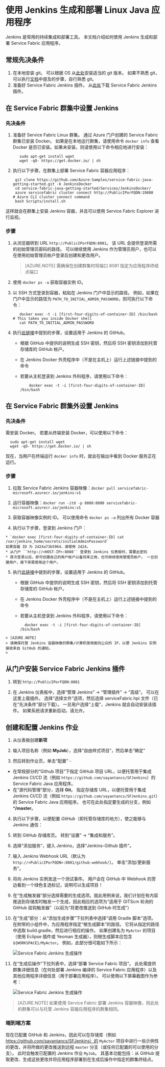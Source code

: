 <properties
    pageTitle="使用 Jenkins 针对 Azure Service Fabric Linux Java 应用程序进行持续生成和集成 | Azure"
    description="使用 Jenkins 针对 Linux Java 应用程序进行持续生成和集成"
    services="service-fabric"
    documentationcenter="java"
    author="sayantancs"
    manager="timlt"
    editor=""
    translationtype="Human Translation" />
<tags
    ms.assetid="02b51f11-5d78-4c54-bb68-8e128677783e"
    ms.service="service-fabric"
    ms.devlang="java"
    ms.topic="hero-article"
    ms.tgt_pltfrm="NA"
    ms.workload="NA"
    ms.date="02/27/2017"
    wacn.date="04/24/2017"
    ms.author="saysa"
    ms.sourcegitcommit="a114d832e9c5320e9a109c9020fcaa2f2fdd43a9"
    ms.openlocfilehash="335f41e2e4a40e64e87382ea338673de3ab79c27"
    ms.lasthandoff="04/14/2017" />

# <a name="build-and-deploy-your-linux-java-application-using-jenkins"></a>使用 Jenkins 生成和部署 Linux Java 应用程序
Jenkins 是常用的持续集成和部署工具。 本文档介绍如何使用 Jenkins 生成和部署 Service Fabric 应用程序。

## <a name="general-prerequisites"></a>常规先决条件
1. 在本地安装 git。 可以根据 OS 从[此处](https://git-scm.com/downloads)安装适当的 git 版本。 如果不熟悉 git，可以执行[文档](https://git-scm.com/docs)中提及的步骤，自行熟悉 git。
2. 准备好 Service Fabric Jenkins 插件。 从[此处](https://servicefabricdownloads.blob.core.windows.net/jenkins/serviceFabric.hpi)下载 Service Fabric Jenkins 插件。

## <a name="setting-up-jenkins-inside-a-service-fabric-cluster"></a>在 Service Fabric 群集中设置 Jenkins

### <a name="prerequisites"></a>先决条件
1. 准备好 Service Fabric Linux 群集。 通过 Azure 门户创建的 Service Fabric 群集已安装 Docker。 如果是在本地运行群集，请使用命令 ``docker info`` 查看 Docker 是否已安装。如果未安装，则请使用以下命令相应地进行安装：


		  sudo apt-get install wget
		  wget -qO- https://get.docker.io/ | sh
	
2. 执行以下步骤，在群集上部署 Service Fabric 容器应用程序：


		git clone https://github.com/Azure-Samples/service-fabric-java-getting-started.git -b JenkinsDocker
		cd service-fabric-java-getting-started/Services/JenkinsDocker/
		azure servicefabric cluster connect http://PublicIPorFQDN:19080   # Azure CLI cluster connect command
		bash Scripts/install.sh

这样就会在群集上安装 Jenkins 容器，并且可以使用 Service Fabric Explorer 进行监视。

### <a name="steps"></a>步骤
1. 从浏览器转到 URL `http://PublicIPorFQDN:8081`。 该 URL 会提供登录所需的初始管理员密码的路径。 可以继续使用 Jenkins 作为管理员用户，也可以在使用初始管理员帐户登录后创建和更改用户。

    > [AZURE.NOTE]
    > 需确保在创建群集时将端口 8081 指定为应用程序终结点端口
    >

2. 使用 `docker ps -a` 获取容器实例 ID。

3. 以 SSH 方式登录到容器，粘贴在 Jenkins 门户中显示的路径。 例如，如果在门户中显示的路径为 `PATH_TO_INITIAL_ADMIN_PASSWORD`，则可执行以下命令：


		  docker exec -t -i [first-four-digits-of-container-ID] /bin/bash   # This takes you inside Docker shell
		  cat PATH_TO_INITIAL_ADMIN_PASSWORD


4. 执行[此链接](https://help.github.com/articles/generating-a-new-ssh-key-and-adding-it-to-the-ssh-agent/)中提到的步骤，设置适用于 Jenkins 的 GitHub。

    * 根据 GitHub 中提供的说明生成 SSH 密钥，然后将 SSH 密钥添加到托管存储库的 GitHub 帐户。
    * 在 Jenkins Docker 外壳程序中（不是在主机上）运行上述链接中提到的命令
    * 若要从主机登录到 Jenkins 外科程序，请使用以下命令：


		      docker exec -t -i [first-four-digits-of-container-ID] /bin/bash


## <a name="setting-up-jenkins-outside-a-service-fabric-cluster"></a>在 Service Fabric 群集外设置 Jenkins

### <a name="prerequisites"></a>先决条件
需安装 Docker。 若要从终端安装 Docker，可以使用以下命令：


	  sudo apt-get install wget
	  wget -qO- https://get.docker.io/ | sh


现在，当用户在终端运行 ``docker info`` 时，就会在输出中看到 Docker 服务正在运行。

### <a name="steps"></a>步骤
  1. 拉取 Service Fabric Jenkins 容器映像：`docker pull servicefabric-microsoft.azurecr.io/jenkins:v1`

  2. 运行容器映像：`docker run -itd -p 8080:8080 servicefabric-microsoft.azurecr.io/jenkins:v1`

  3. 获取容器映像实例的 ID。 可以使用命令 `docker ps –a` 列出所有 Docker 容器

  4. 执行以下步骤，登录到 Jenkins 门户：

    * `docker exec [first-four-digits-of-container-ID] cat /var/jenkins_home/secrets/initialAdminPassword`
    如果容器 ID 为 2d24a73b5964，请使用 2d24。
    * 从门户 ``http://<HOST-IP>:8080`` 登录到 Jenkins 仪表板时，需要此密码
    * 首次登录以后，即可创建自己的用户帐户以备将来之用，也可继续使用管理员帐户。 一旦创建用户，接下来需使用这个用户。
  5. 执行[此链接](https://help.github.com/articles/generating-a-new-ssh-key-and-adding-it-to-the-ssh-agent/)中提到的步骤，设置适用于 Jenkins 的 GitHub。
      * 根据 GitHub 中提供的说明生成 SSH 密钥，然后将 SSH 密钥添加到托管存储库的 GitHub 帐户。
      * 在 Jenkins Docker 外壳程序中（不是在主机上）运行上述链接中提到的命令
      * 若要从主机登录到 Jenkins 外科程序，请使用以下命令：


	          docker exec -t -i [first-four-digits-of-container-ID] /bin/bash


    > [AZURE.NOTE]
    > 请确保托管 Jenkins 容器映像的群集/计算机使用面向公众的 IP，以便 Jenkins 实例接收来自 GitHub 的通知。
    >

## <a name="install-the-service-fabric-jenkins-plugin-from-portal"></a>从门户安装 Service Fabric Jenkins 插件

1. 转到 `http://PublicIPorFQDN:8081`

2. 在 Jenkins 仪表板中，选择“管理 Jenkins” -> “管理插件” -> “高级”。
可以在这里上载插件。 选择“选择文件”选项，然后选择 serviceFabric.hpi 文件（已在“先决条件”部分下载）。 一旦用户选择“上载”，Jenkins 就会自动安装该插件。 如果系统请求重新启动，请允许。

## <a name="creating-and-configuring-a-jenkins-job"></a>创建和配置 Jenkins 作业

1. 从仪表板创建**新项**

2. 输入项目名称（例如 **MyJob**），选择“自由样式项目”，然后单击“确定”

3. 然后转到作业页，单击“配置” -
  * 在常规部分的“Github 项目”下指定 GitHub 项目 URL，以便托管用于集成 Jenkins CI/CD 流（例如 ``https://github.com/sayantancs/SFJenkins``）的 Service Fabric Java 应用程序。
  * 在“源代码管理”部分，选择 **Git**。 指定存储库 URL，以便托管用于集成 Jenkins CI/CD 流（例如 ``https://github.com/sayantancs/SFJenkins.git``）的 Service Fabric Java 应用程序。 也可在此处指定要生成的分支，例如 ***/master**。

4. 执行以下步骤，以便配置 *GitHub*（即托管存储库的地方），使之能够与 Jenkins 通信：

  1. 转到 GitHub 存储库页。 转到“设置” -> “集成和服务”。

  2. 选择“添加服务”，键入 Jenkins，选择“Jenkins-Github 插件”。

  3. 输入 Jenkins Webhook URL（默认为 `http://<PublicIPorFQDN>:8081/github-webhook/`）。 单击“添加/更新服务”。

  4. 将向 Jenkins 实例发送一个测试事件。 用户会在 GitHub 中 Webhook 的旁边看到一个绿色复选标记，说明可以生成项目！

  5. 在“生成触发器”部分选择需要的生成选项。就此用例来说，我们计划在有内容推送到存储库时触发一个生成，因此相应的选项为“适用于 GITScm 轮询的 GitHub 挂钩触发器”（以前为“将更改推送到 GitHub 时生成”）

  6. 在“生成”部分：从“添加生成步骤”下拉列表中选择“调用 Gradle 脚本”选项。 在附带的小组件中，为应用程序指定“根生成脚本”的路径。 它将从指定的路径中选取 build.gradle，然后进行相应的操作。 如果创建名为 `MyActor` 的项目（使用 Eclipse 插件或 Yeoman 生成器），则根生成脚本应包含 ``${WORKSPACE}/MyActor``。 例如，此部分很可能如下所示：

      ![Service Fabric Jenkins 生成操作][build-step]

  7. 在“生成后操作”下拉列表中，选择“部署 Service Fabric 项目”。 此处需提供群集详细信息（在何处部署 Jenkins 编译的 Service Fabric 应用程序）以及其他应用程序详细信息（用于部署应用程序）。 可以使用以下屏幕截图作为参考：

      ![Service Fabric Jenkins 生成操作][post-build-step]

 > [AZURE.NOTE]
 > 如果使用 Service Fabric 部署 Jenkins 容器映像，则此处的群集可以与托管 Jenkins 容器应用程序的群集相同。
 >

### <a name="end-to-end-scenario"></a>端到端方案
现在已配置 GitHub 和 Jenkins，因此可以在存储库（例如 https://github.com/sayantancs/SFJenkins）的 ``MyActor`` 项目中进行一些示例性的更改，并将所做的更改推送到远程 ``master`` 分支（或任何已配置的可以使用的分支）。 此时会触发已配置的 Jenkins 作业 ``MyJob``。 其基本功能包括：从 GitHub 提取更改、生成这些更改并将应用程序部署到在生成后操作中指定的群集终结点。  

  <!-- Images -->
  [build-step]: ./media/service-fabric-cicd-your-linux-java-application-with-jenkins/build-step.png
  [post-build-step]: ./media/service-fabric-cicd-your-linux-java-application-with-jenkins/post-build-step.png